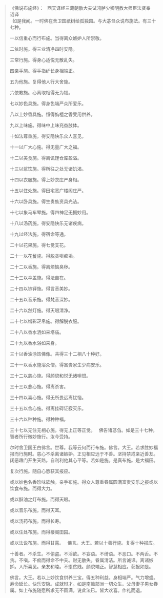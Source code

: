 > 《佛说布施经》：
> &nbsp;
> 西天译经三藏朝散大夫试鸿胪少卿明教大师臣法贤奉　诏译  
> &nbsp;
> 如是我闻。一时佛在舍卫国祇树给孤独园。与大苾刍众说布施法。有三十七种。
> 
> 一以信重心而行布施。当得离众嫉妒人所崇敬。
> 
> 二依时施。得三业清净四时安隐。
> 
> 三常行施。得身心适悦无散乱失。
> 
> 四亲手施。得手指纤长身相端正。
> 
> 五为他施。复得他人行大舍施。
> 
> 六依教施。心离取相得无为福。
> 
> 七以妙色具施。得身色端严众所爱乐。
> 
> 八以上妙香具施。恒得旃檀之香受用供养。
> 
> 九以上味施。得味中上味充益肢体。
> 
> 十如法尊重施。得安隐快乐众人喜见。
> 
> 十一以广大心施。得无量广大之福。
> 
> 十二以美食施。得离饥馑仓库盈溢。
> 
> 十三以浆饮施。得所往之处无诸饥渴。
> 
> 十四以衣服施。得上妙衣庄严身相。
> 
> 十五以住处施。得田宅宽广楼阁庄严。
> 
> 十六以卧具施。得生贵族资具光洁。
> 
> 十七以象马车辇施。得四神足无拥妙用。
> 
> 十八以汤药施。得安隐快乐无诸疾病。
> 
> 十九以经法施。得宿命等通。
> 
> 二十以花果施。得七觉支花。
> 
> 二十一以花鬘施。得脱贪嗔痴垢。
> 
> 二十二以香施。得离烦恼臭秽。
> 
> 二十三以伞盖施。得法自在。
> 
> 二十四以铃铎施。得言音美妙。
> 
> 二十五以音乐施。得梵音深妙。
> 
> 二十六以然灯施。得天眼清净。
> 
> 二十七以缯彩疋帛施。得解脱衣服。
> 
> 二十八以香水洒如来塔庙。
> 
> 二十九以香水浴如来身。
> 
> 三十以香油涂饰佛像。共得三十二相八十种好。
> 
> 三十一以香水施浴众僧。得富贵家生少病安乐。
> 
> 三十二以慈心施。得颜貌和悦无诸嗔恨。
> 
> 三十三以悲心施。得离杀害。
> 
> 三十四以喜心施。得无所畏远离忧恼。
> 
> 三十五以舍心施。得离挂碍证寂灭乐。
> 
> 三十六以种种施。得种种福。
> 
> 三十七以无住无相心施。得无上正等正觉。
> &nbsp;
> 佛告诸苾刍。如是三十七种。智者所行微妙施行。汝今受持。  
>   
> 尔时舍卫国王白佛言。世尊。我等云何而行布施。佛言。大王。若求胜妙福报而行施时。慈心不杀离诸嫉妒。正见相应远于不善。坚持禁戒亲近善友。闭恶趣门开生天路。自利利他其心平等。若如是施。是真布施。是大福田。
> 
> 复次行施。随自心愿获其报应。
> 
> 或以妙色名香珍味软触。亲手布施。得众人尊重眷属圆满富贵安乐之报或以饮食布施。而得大力。
> 
> 或以酥油之灯布施。而得天眼。
> 
> 或以音乐布施。而得天耳。
> 
> 或以汤药布施。而得长寿。
> 
> 或以住处布施。而得楼阁田园。
> 
> 或以法说布施。而得甘露。
> &nbsp;
> 佛言。大王。若以十善行施。复得十种报应。
> 
> 十善者。不杀生。不偷盗。不淫欲。不妄语。不绮语。不恶口。不两舌。不贪。不嗔。不痴而得命不中夭。财无散失。眷属清洁。所言诚谛。离诸嫉妒。人所喜见。亲友和睦。不堕贫贱。颜貌端正。智慧相应。获报如是。
> 
> 佛言。大王。若以上妙饮食供养三宝。得五种利益。身相端严。气力增盛。寿命延长。快乐安隐。成就辩才。如是南赡部洲一切众生。父母妻子男女眷属。如上布施随愿所求无不圆满。说此法已。皆大欢喜。作礼而退。